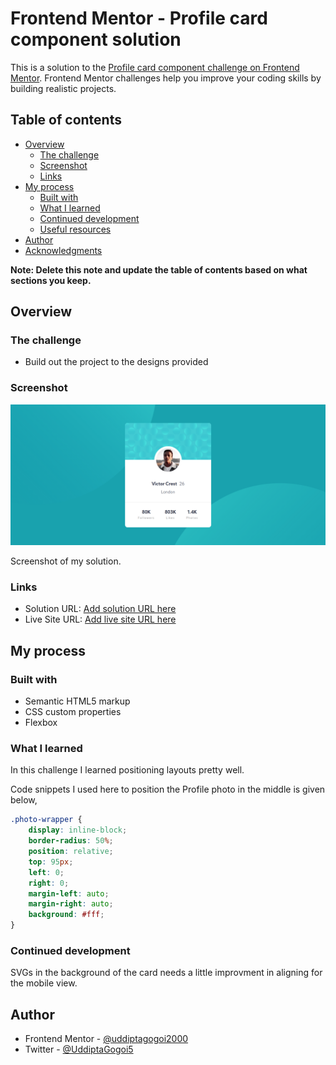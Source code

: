 # Frontend Mentor - Profile card component solution

This is a solution to the [Profile card component challenge on Frontend Mentor](https://www.frontendmentor.io/challenges/profile-card-component-cfArpWshJ). Frontend Mentor challenges help you improve your coding skills by building realistic projects. 

## Table of contents

- [Overview](#overview)
  - [The challenge](#the-challenge)
  - [Screenshot](#screenshot)
  - [Links](#links)
- [My process](#my-process)
  - [Built with](#built-with)
  - [What I learned](#what-i-learned)
  - [Continued development](#continued-development)
  - [Useful resources](#useful-resources)
- [Author](#author)
- [Acknowledgments](#acknowledgments)

**Note: Delete this note and update the table of contents based on what sections you keep.**

## Overview

### The challenge

- Build out the project to the designs provided

### Screenshot

![](./screenshots/screenshot-desktop.png)

Screenshot of my solution.

### Links

- Solution URL: [Add solution URL here](https://your-solution-url.com)
- Live Site URL: [Add live site URL here](https://your-live-site-url.com)

## My process

### Built with

- Semantic HTML5 markup
- CSS custom properties
- Flexbox

### What I learned

In this challenge I learned positioning layouts pretty well.

Code snippets I used here to position the Profile photo in the middle is given below,

```css
.photo-wrapper {
	display: inline-block;
	border-radius: 50%;
	position: relative;
	top: 95px;
	left: 0;
	right: 0;
	margin-left: auto;
	margin-right: auto;
	background: #fff;
}
```

### Continued development

SVGs in the background of the card needs a little improvment in aligning for the mobile view.

## Author

- Frontend Mentor - [@uddiptagogoi2000](https://www.frontendmentor.io/profile/uddiptagogoi2000)
- Twitter - [@UddiptaGogoi5](https://www.twitter.com/UddiptaGogoi5)
